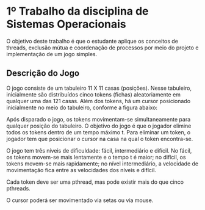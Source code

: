 # 1º Trabalho da disciplina de Sistemas Operacionais

O objetivo deste trabalho é que o estudante aplique os conceitos de threads, exclusão mútua e coordenação de processos por meio do projeto e implementação de um jogo simples.

## Descrição do Jogo

O jogo consiste de um tabuleiro 11 X 11 casas (posições). Nesse tabuleiro, inicialmente são distribuídos  cinco tokens (fichas) aleatoriamente em qualquer uma das 121 casas. Além dos tokens, há um cursor posicionado inicialmente no meio do tabuleiro, conforme a figura abaixo:

Após disparado o jogo, os tokens movimentam-se simultaneamente para qualquer posição do tabuleiro. O objetivo do jogo é que o jogador elimine todos os tokens dentro de um tempo máximo t. Para eliminar um token, o jogador tem que posicionar  o cursor na casa na qual o token encontra-se. 

O jogo tem três níveis de dificuldade: fácil, intermediário e difícil. No fácil, os tokens movem-se mais lentamente e o tempo t é maior; no difícil, os tokens movem-se mais rapidamente; no nível intermediário, a velocidade de movimentação fica entre as velocidades dos níveis e difícil.

Cada token deve ser uma pthread, mas pode existir  mais do que cinco pthreads.

O cursor poderá ser movimentado via setas ou via mouse.
